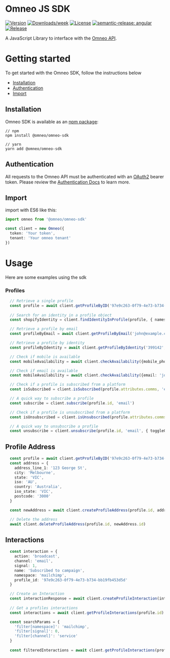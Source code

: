 # Omneo JS SDK

[![Version](https://img.shields.io/npm/v/@omneo/omneo-sdk.svg)](https://npmjs.org/package/@omneo/omneo-sdk)
[![Downloads/week](https://img.shields.io/npm/dw/@omneo/omneo-sdk.svg)](https://npmjs.org/package/@omneo/omneo-sdk)
[![License](https://img.shields.io/npm/l/@omneo/omneo-sdk.svg)](https://github.com/omneo/omneo-sdk/blob/master/package.json)
[![semantic-release: angular](https://img.shields.io/badge/semantic--release-angular-e10079?logo=semantic-release)](https://github.com/semantic-release/semantic-release)
[![Release](https://github.com/omneo/omneo-sdk/actions/workflows/semantic-release.yml/badge.svg)](https://github.com/omneo/omneo-sdk/actions/workflows/semantic-release.yml)

A JavaScript Library to interface with the [Omneo API](https://omneo.readme.io/reference).

# Getting started

To get started with the Omneo SDK, follow the instructions below

- [Installation](#installation)
- [Authentication](#authentication)
- [Import](#import)

## Installation

Omneo SDK is available as an [npm package](https://www.npmjs.com/package/@omneo/omneo-sdk):

```shell
// npm
npm install @omneo/omneo-sdk

// yarn
yarn add @omneo/omneo-sdk
```

## Authentication

All requests to the Omneo API must be authenticated with an [OAuth2](https://oauth.net/2/) bearer token.
Please review the [Authentication Docs](https://omneo.readme.io/docs/authentication) to learn more.

## Import

import with ES6 like this:

```typescript
import omneo from '@omneo/omneo-sdk'

const client = new Omneo({
  token: 'Your token',
  tenant: 'Your omneo tenant'
})
```

# Usage

Here are some examples using the sdk

### Profiles

```typescript
  // Retrieve a single profile
  const profile = await client.getProfileByID('97e9c263-0f79-4e73-b734-bb19fb453d5d')
  
  // Search for an identity in a profile object
  const shopifyIdentity = client.findIdentityInProfile(profile, { namespace: 'shopify' })

  // Retrieve a profile by email
  const profileByEmail = await client.getProfileByEmail('john@example.com')

  // Retrieve a profile by identity
  const profileByIdentity = await client.getProfileByIdentity('399142', 'shopify')

  // Check if mobile is available
  const mobileAvailability = await client.checkAvailability({mobile_phone: '0404113331'})

  // Check if email is available
  const mobileAvailability = await client.checkAvailability({email: 'john@example.com'})

  // Check if a profile is subscribed from a platform
  const isSubscribed = client.isSubscribed(profile.attributes.comms, 'email')

  // A quick way to subscribe a profile
  const subscribe = client.subscribe(profile.id, 'email')

  // Check if a profile is unsubscribed from a platform
  const isUnsubscribed = client.isUnsubscribed(profile.attributes.comms, 'phone')

  // A quick way to unsubscribe a profile
  const unsubscribe = client.unsubscribe(profile.id, 'email', { toggleOptOut: false })
```

## Profile Address

```typescript
  const profile = await client.getProfileByID('97e9c263-0f79-4e73-b734-bb19fb453d5d')
  const address = {
    address_line_1: '123 George St',
    city: 'Melbourne',
    state: 'VIC',
    iso: 'AU',
    country: 'Australia',
    iso_state: 'VIC',
    postcode: '3000'
  }

  const newAddress = await client.createProfileAddress(profile.id, address)

  // Delete the address
  await client.deleteProfileAddress(profile.id, newAddress.id)
```

## Interactions

```typescript
  const interaction = {
    action: 'broadcast',
    channel: 'email',
    signal: 1,
    name: 'Subscribed to campaign',
    namespace: 'mailchimp',
    profile_id: '97e9c263-0f79-4e73-b734-bb19fb453d5d'
  }

  // Create an Interaction
  const interactionResponse = await client.createProfileInteraction(interaction)
  
  // Get a profiles interactions
  const interactions = await client.getProfileInteractions(profile.id)

  const searchParams = {
    'filter[namespace]': 'mailchimp',
    'filter[signal]': 0,
    'filter[channel]': 'service'
  }
  
  const filteredInteractions = await client.getProfileInteractions(profile.id, searchParams)

```